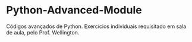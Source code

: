 # Python-Advanced-Module
Códigos avançados de Python. Exercícios individuais requisitado em sala de aula, pelo Prof. Wellington.
